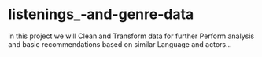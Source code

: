 # listenings_-and-genre-data
in this project we will Clean and Transform data for further Perform analysis and basic recommendations based on similar Language and actors...
